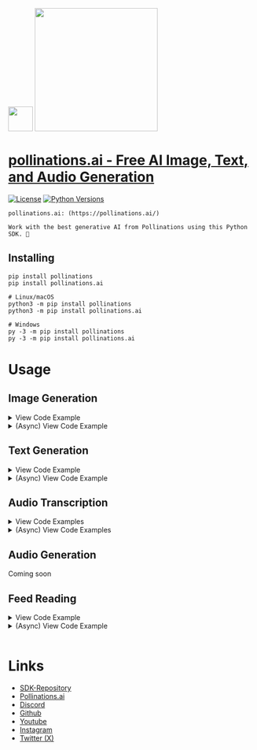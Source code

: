 <div id="header">
  <img src="https://i.ibb.co/WpWqrTN3/pollinations-logo-icon-black-png.png" width="50"/>   <img src="https://i.ibb.co/r6JZ336/sketch1700556567238.png" width="250">
</div>

# [pollinations.ai -  Free AI Image, Text, and Audio Generation](https://pypi.org/project/pollinations)
[![License](https://img.shields.io/badge/license-MIT-blue.svg)](https://github.com/pollinations-ai/pollinations.ai/blob/main/LICENSE)
[![Python Versions](https://img.shields.io/badge/python-3%20%7C%203.10--3.13-blue)](https://www.python.org/downloads/)

```
pollinations.ai: (https://pollinations.ai/)

Work with the best generative AI from Pollinations using this Python SDK. 🐝
```

## Installing
```shell
pip install pollinations
pip install pollinations.ai

# Linux/macOS
python3 -m pip install pollinations
python3 -m pip install pollinations.ai

# Windows
py -3 -m pip install pollinations
py -3 -m pip install pollinations.ai
```

# Usage

## Image Generation
<details>
<summary>View Code Example</summary>

```python
import pollinations

"""
(method) def __init__(
    self: Self@Image,
    model: ImageModel | None = "flux",
    width: Width | None = 1024,
    height: Height | None = 1024,
    seed: Seed | None = "random",
    nologo: NoLogo | None = False,
    private: Private | None = False,
    enhance: Enhance | None = False,
    safe: Safe | None = False,
    referrer: Referrer | None = "pollinations.py",
    *any_kwargs_will_be_passed_in_request: Args,
    **kwargs: Kwargs,
) -> None
"""

model = pollinations.Image()

"""
(method) def __call__(
    self: Self@Image,
    prompt: Prompt,
    negative: Negative | None = "",
    *args: Args,
    file: Filename | None = "pollinations-image.jpeg",
    save: Save = False,
    *kwargs: Kwargs
) -> PILImage
"""

image = model("A dog and cat.")
image.save("my_image.jpeg")
# Alternatively:
# image = model.Generate("A dog and cat.", file="my_image.jpeg", save=True)
```
</details>

<details>
<summary>(Async) View Code Example</summary>

```python
import pollinations

"""
(method) def __init__(
    self: Self@Image,
    model: ImageModel | None = "flux",
    width: Width | None = 1024,
    height: Height | None = 1024,
    seed: Seed | None = "random",
    nologo: NoLogo | None = False,
    private: Private | None = False,
    enhance: Enhance | None = False,
    safe: Safe | None = False,
    referrer: Referrer | None = "pollinations.py",
    *any_kwargs_will_be_passed_in_request: Args,
    **kwargs: Kwargs,
) -> None
"""

model = pollinations.Image()

"""
(method) async def Async(
    self: Self@Image,
    prompt: Prompt,
    negative: Negative | None = "",
    *args: Args,
    file: Filename | None = "pollinations-image.jpeg",
    save: Save = False,
    *kwargs: Kwargs
) -> PILImage
"""

image = await model.Async("A dog and cat.")
image.save("my_image.jpeg")
# Alternatively:
# image = await model.Async("A dog and cat.", file="my_image.jpeg", save=True)
```
</details>

## Text Generation
<details>
<summary>View Code Example</summary>

```python
import pollinations

"""
(method) def __init__(
    self: Self@Text,
    model: Model | None = "openai",
    system: System | None = "You are a helpful AI assistant.",
    contextual: Contextual | None = False,
    messages: Messages | None = [],
    private: Private | None = False,
    seed: Seed | None = "random",
    reasoning_effort: ReasoningEffort | None = "medium",
    tools: Tools | None = [],
    tool_choices: ToolChoice | None = [],
    voice: Voice | None = None,
    json_mode: JsonMode | None = False,
    referrer: Referrer | None = "pollinations.py",
    openai_endpoint: UseOpenAIEndpoint | None = False,
    *any_kwargs_will_be_passed_in_request: Args,
    **kwargs: Kwargs,
) -> None
"""

model = pollinations.Text()

"""
(method) def __call__(
    self: Self@Text,
    prompt: Prompt | None = None,
    *any_kwargs_will_be_passed_in_request: Args,
    stream: Stream | None = False,
    **kwargs: Kwargs
) -> Output
"""

print(model("Hello, what is 1 + 1?"))
# Alternatively:
# print(model.Generate("Hello, what is 1 + 1?"))


# Streaming
for token in model("Hello, what is 1 + 1?", stream=True):
    print(token, end="", flush=True)
    
# Alternatively:
# for token in model.Generate("Hello, what is 1 + 1?", stream=True):
#     print(token, end="", flush=True)
```
</details>

<details>
<summary>(Async) View Code Example</summary>

```python
import pollinations

"""
(method) def __init__(
    self: Self@Text,
    model: Model | None = "openai",
    system: System | None = "You are a helpful AI assistant.",
    contextual: Contextual | None = False,
    messages: Messages | None = [],
    private: Private | None = False,
    seed: Seed | None = "random",
    reasoning_effort: ReasoningEffort | None = "medium",
    tools: Tools | None = [],
    tool_choices: ToolChoice | None = [],
    voice: Voice | None = None,
    json_mode: JsonMode | None = False,
    referrer: Referrer | None = "pollinations.py",
    openai_endpoint: UseOpenAIEndpoint | None = False,
    *any_kwargs_will_be_passed_in_request: Args,
    **kwargs: Kwargs,
) -> None
"""

model = pollinations.Text()

"""
(method) async def Async(
    self: Self@Text,
    prompt: Prompt | None = None,
    *any_kwargs_will_be_passed_in_request: Args,
    stream: Stream | None = False,
    **kwargs: Kwargs
) -> Output
"""

print(await model.Async("Hello, what is 1 + 1?"))

# Streaming
async for token in await model.Async("Hello, what is 1 + 1?", stream=True):
    print(token, end="", flush=True)
```
</details>

## Audio Transcription
<details>
<summary>View Code Examples</summary>

```python
import pollinations

"""
(method) def __init__(
    self: Self@Text,
    model: Model | None = "openai",
    system: System | None = "You are a helpful AI assistant.",
    contextual: Contextual | None = False,
    messages: Messages | None = [],
    private: Private | None = False,
    seed: Seed | None = "random",
    reasoning_effort: ReasoningEffort | None = "medium",
    tools: Tools | None = [],
    tool_choices: ToolChoice | None = [],
    voice: Voice | None = None,
    json_mode: JsonMode | None = False,
    referrer: Referrer | None = "pollinations.py",
    openai_endpoint: UseOpenAIEndpoint | None = False,
    *any_kwargs_will_be_passed_in_request: Args,
    **kwargs: Kwargs,
) -> None
"""

model = pollinations.Text()

"""
(method) def Transcribe(
    self: Self@Text,
    file: Filename,
    *any_kwargs_will_be_passed_in_request: Args,
    **kwargs: Kwargs
) -> Output
"""

print(model.Transcribe("my_audio.mp3"))
```
</details>
<details>
<summary>(Async) View Code Examples</summary>

```python
import pollinations

"""
(method) def __init__(
    self: Self@Text,
    model: Model | None = "openai",
    system: System | None = "You are a helpful AI assistant.",
    contextual: Contextual | None = False,
    messages: Messages | None = [],
    private: Private | None = False,
    seed: Seed | None = "random",
    reasoning_effort: ReasoningEffort | None = "medium",
    tools: Tools | None = [],
    tool_choices: ToolChoice | None = [],
    voice: Voice | None = None,
    json_mode: JsonMode | None = False,
    referrer: Referrer | None = "pollinations.py",
    openai_endpoint: UseOpenAIEndpoint | None = False,
    *any_kwargs_will_be_passed_in_request: Args,
    **kwargs: Kwargs,
) -> None
"""

model = pollinations.Text()

"""
(method) def Transcribe(
    self: Self@Text,
    file: Filename,
    *any_kwargs_will_be_passed_in_request: Args,
    **kwargs: Kwargs
) -> Output
"""

print(await model.TranscribeAsync("my_audio.mp3"))
```
</details>

## Audio Generation
Coming soon

## Feed Reading
<details>
<summary>View Code Example</summary>

```python
import pollinations

"""
(method) def __init__(
    self: Self@Feed,
    type: FeedType = "image",
    max_data: MaxData | None = None,
    *args: Args, 
    **kwargs: Kwargs
) -> None
"""

feed = pollinations.Feed()
# feed = pollinations.Feed("text", 10)  # Optionally specify type and amount

"""
(method) def __call__(
    self: Self@Feed,
    *args: Args, 
    **kwargs: Kwargs
) -> Iterator[Data]
"""

for item in feed():
    print(len(feed.data), item.data)

# Alternatively:
# for item in feed.Get():
#     print(len(feed.data), item.data)
```
</details>
<details>
<summary>(Async) View Code Example</summary>

```python
import pollinations

"""
(method) def __init__(
    self: Self@Feed,
    type: FeedType = "image",
    max_data: MaxData | None = None,
    *args: Args, 
    **kwargs: Kwargs
) -> None
"""

feed = pollinations.Feed()
# feed = pollinations.Feed("text", 10)  # Optionally specify type and amount

"""
(method) async def Async(
    self: Self@Feed,
    *args: Args, 
    **kwargs: Kwargs
) -> AsyncIterator[Data]
"""

async for item in feed.Async():
    print(len(feed.data), item.data)
```

</details>

<br>

# Links
- [SDK-Repository](https://github.com/pollinations-ai/pollinations.ai)
- [Pollinations.ai](https://pollinations.ai/)
- [Discord](https://discord.gg/8HqSRhJVxn)
- [Github](https://github.com/pollinations)
- [Youtube](https://www.youtube.com/channel/UCk4yKnLnYfyUmCCbDzOZOug)
- [Instagram](https://instagram.com/pollinations_ai)
- [Twitter (X)](https://twitter.com/pollinations_ai)
